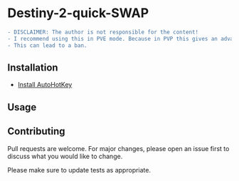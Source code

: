 # Destiny-2-quick-SWAP
```diff
- DISCLAIMER: The author is not responsible for the content!
- I recommend using this in PVE mode. Because in PVP this gives an advantage over other players.
- This can lead to a ban.
```
## Installation
* [Install AutoHotKey](https://www.autohotkey.com/)


## Usage



## Contributing
Pull requests are welcome. For major changes, please open an issue first to discuss what you would like to change.

Please make sure to update tests as appropriate.
